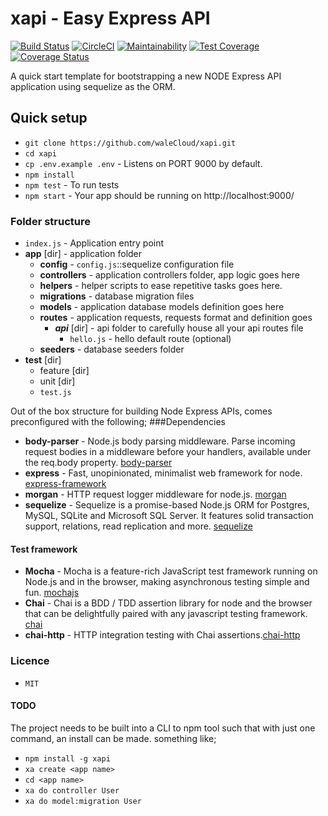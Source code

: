 # xapi - Easy Express API
[![Build Status](https://travis-ci.org/andela-git/senplate.svg?branch=master)](https://travis-ci.org/andela-git/senplate)
[![CircleCI](https://circleci.com/gh/andela-git/senplate.svg?style=svg)](https://circleci.com/gh/andela-git/senplate)
[![Maintainability](https://api.codeclimate.com/v1/badges/a37bd58403dc31ebe22e/maintainability)](https://codeclimate.com/github/andela-git/senplate/maintainability)
[![Test Coverage](https://api.codeclimate.com/v1/badges/a37bd58403dc31ebe22e/test_coverage)](https://codeclimate.com/github/andela-git/senplate/test_coverage)
[![Coverage Status](https://coveralls.io/repos/github/andela-git/senplate/badge.svg?branch=master)](https://coveralls.io/github/andela-git/senplate?branch=master)

A quick start template for bootstrapping a new NODE Express API application using sequelize as the ORM.

## Quick setup
* `git clone https://github.com/waleCloud/xapi.git`
* `cd xapi`
* `cp .env.example .env` - Listens on PORT 9000 by default.
* `npm install`
* `npm test` - To run tests
* `npm start` - Your app should be running on http://localhost:9000/

### Folder structure
- `index.js` - Application entry point
- **app** [dir] - application folder
    -  **config** - `config.js`::sequelize configuration file 
    -  **controllers** - application controllers folder, app logic goes here
    -  **helpers** - helper scripts to ease repetitive tasks goes here.
    -  **migrations** - database migration files
    -  **models** - application database models definition goes here
    -  **routes** - application requests, requests format and definition goes
        -   ***api*** [dir] - api folder to carefully house all your api routes file
            -   `hello.js` - hello default route (optional)
    -  **seeders** - database seeders folder
- **test** [dir]
    - feature [dir]
    - unit [dir]
    - `test.js` 

Out of the box structure for building Node Express APIs, comes preconfigured with the following;
###Dependencies
* **body-parser** - Node.js body parsing middleware.
Parse incoming request bodies in a middleware before your handlers, available under the req.body property. [body-parser](https://github.com/expressjs/body-parser)
* **express** - Fast, unopinionated, minimalist web framework for node. [express-framework](https://github.com/expressjs/express)
* **morgan** - HTTP request logger middleware for node.js. [morgan](https://github.com/expressjs/morgan)
* **sequelize** - Sequelize is a promise-based Node.js ORM for Postgres, MySQL, SQLite and Microsoft SQL Server. It features solid transaction support, relations, read replication and more. [sequelize](http://docs.sequelizejs.com/)

#### Test framework
* **Mocha** - Mocha is a feature-rich JavaScript test framework running on Node.js and in the browser, making asynchronous testing simple and fun. [mochajs](https://mochajs.org/)
* **Chai** - Chai is a BDD / TDD assertion library for node and the browser that can be delightfully paired with any javascript testing framework. [chai](http://www.chaijs.com/)
* **chai-http** - HTTP integration testing with Chai assertions.[chai-http](http://www.chaijs.com/plugins/chai-http/)

### Licence
*     MIT

#### TODO
The project needs to be built into a CLI to npm tool such that with just one command, an install can be made.
something like;
* `npm install -g xapi`
* `xa create <app name>`
* `cd <app name>`
* `xa do controller User`
* `xa do model:migration User`
